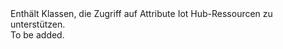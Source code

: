 <Namespace Name="Microsoft.Azure.Management.IotHub.Models">
  <Docs>
    <summary>Enthält Klassen, die Zugriff auf Attribute Iot Hub-Ressourcen zu unterstützen.</summary> 
    <remarks>To be added.</remarks>
  </Docs>
</Namespace>
